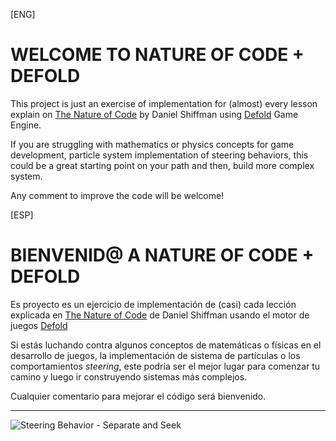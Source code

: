 [ENG]
# WELCOME TO NATURE OF CODE + DEFOLD

This project is just an exercise of implementation for (almost) every lesson explain on [The Nature of Code](https://natureofcode.com) by Daniel Shiffman using [Defold](https://defold.com/) Game Engine.

If you are struggling with mathematics or physics concepts for game development, particle system implementation of steering behaviors, this could be a great starting point on your path and then, build more complex system.

Any comment to improve the code will be welcome!

[ESP]
# BIENVENID@ A NATURE OF CODE + DEFOLD

Es proyecto es un ejercicio de implementación de (casi) cada lección explicada en [The Nature of Code](https://natureofcode.com) de Daniel Shiffman usando el motor de juegos [Defold](https://defold.com/)

Si estás luchando contra algunos conceptos de matemáticas o físicas en el desarrollo de juegos, la implementación de sistema de partículas o los comportamientos *steering*, este podría ser el mejor lugar para comenzar tu camino y luego ir construyendo sistemas más complejos. 

Cualquier comentario para mejorar el código será bienvenido.

---
![Steering Behavior - Separate and Seek](graphics/gifs/lesson5-mixing_behaviors.gif)
